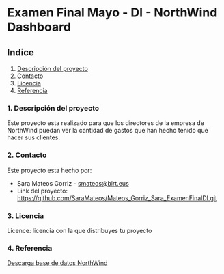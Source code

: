 # **Examen Final Mayo - DI - NorthWind Dashboard**

## **Indice**
1. [Descripción del proyecto](#about)
2. [Contacto](#contacto)
3. [Licencia](#licencia)
4. [Referencia](#referencia)

### **1. Descripción del proyecto**
<a name="about"></a>
Este proyecto esta realizado para que los directores de la empresa de NorthWind puedan ver la cantidad de gastos que han hecho tenido que hacer sus clientes.

### **2. Contacto**
<a name="contacto"></a>
Este proyecto esta hecho por:
 -  Sara Mateos Gorriz - smateos@birt.eus
 -  Link del proyecto: https://github.com/SaraMateos/Mateos_Gorriz_Sara_ExamenFinalDI.git

### **3. Licencia**
<a name="licencia"></a>

Licence: licencia con la que distribuyes tu proyecto

### **4. Referencia**
<a name="referencia"></a>
[Descarga base de datos NorthWind](https://gist.github.com/jmalarcon/e98d20735d17b3160766c041060d1902)
